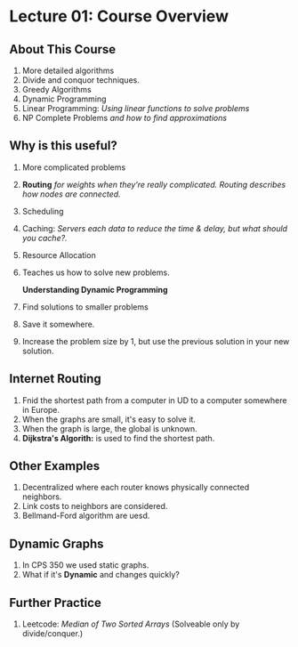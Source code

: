 # Lecture 01: Course Overview

## About This Course

1. More detailed algorithms
2. Divide and conquor techniques.
3. Greedy Algorithms
4. Dynamic Programming
5. Linear Programming: _Using linear functions to solve problems_
6. NP Complete Problems _and how to find approximations_

## Why is this useful?

1. More complicated problems
2. **Routing** _for weights when they’re really complicated. Routing describes how nodes are connected._
3. Scheduling
4. Caching: _Servers each data to reduce the time & delay, but what should you cache?._
5. Resource Allocation
6. Teaches us how to solve new problems.

   **Understanding Dynamic Programming**

7. Find solutions to smaller problems
8. Save it somewhere.
9. Increase the problem size by 1, but use the previous solution in your new solution.

## Internet Routing

1. Fnid the shortest path from a computer in UD to a computer somewhere in Europe.
2. When the graphs are small, it's easy to solve it.
3. When the graph is large, the global is unknown.
4. **Dijkstra's Algorith:** is used to find the shortest path.

## Other Examples

1. Decentralized where each router knows physically connected neighbors.
2. Link costs to neighbors are considered.
3. Bellmand-Ford algorithm are uesd.

## Dynamic Graphs

1. In CPS 350 we used static graphs.
2. What if it's **Dynamic** and changes quickly?

## Further Practice

1. Leetcode: _Median of Two Sorted Arrays_ \(Solveable only by divide/conquer.\)

